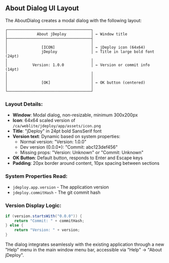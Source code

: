 ## About Dialog UI Layout

The AboutDialog creates a modal dialog with the following layout:

```
┌─────────────────────────────────────┐
│             About jDeploy           │ ← Window title
├─────────────────────────────────────┤
│                                     │
│               [ICON]                │ ← jDeploy icon (64x64)
│               jDeploy               │ ← Title in large bold font (24pt)
│                                     │
│           Version: 1.0.0            │ ← Version or commit info (14pt)
│                                     │
│                                     │
│               [OK]                  │ ← OK button (centered)
│                                     │
└─────────────────────────────────────┘
```

### Layout Details:
- **Window**: Modal dialog, non-resizable, minimum 300x200px
- **Icon**: 64x64 scaled version of `/ca/weblite/jdeploy/app/assets/icon.png`
- **Title**: "jDeploy" in 24pt bold SansSerif font
- **Version text**: Dynamic based on system properties:
  - Normal version: "Version: 1.0.0" 
  - Dev version (0.0.0*): "Commit: abc123def456"
  - Missing props: "Version: Unknown" or "Commit: Unknown"
- **OK Button**: Default button, responds to Enter and Escape keys
- **Padding**: 20px border around content, 10px spacing between sections

### System Properties Read:
- `jdeploy.app.version` - The application version
- `jdeploy.commitHash` - The git commit hash

### Version Display Logic:
```java
if (version.startsWith("0.0.0")) {
    return "Commit: " + commitHash;
} else {
    return "Version: " + version;
}
```

The dialog integrates seamlessly with the existing application through a new "Help" menu in the main window menu bar, accessible via "Help" → "About jDeploy".